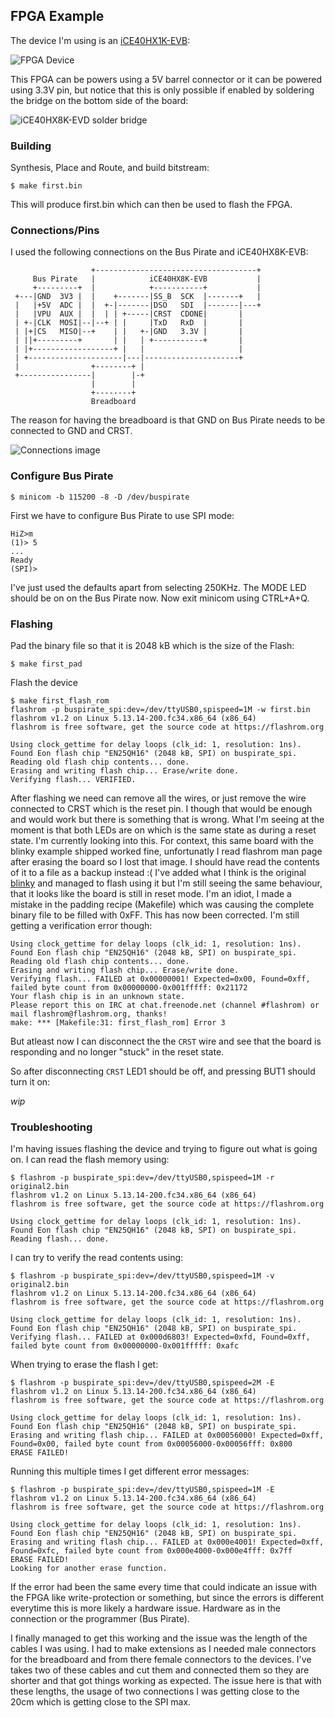 ## FPGA Example
The device I'm using is an
[iCE40HX1K-EVB](https://www.olimex.com/wiki/ICE40HX1K-EVB):

![FPGA Device](./img/ice40hx8k.jpg "FPGA Device")

This FPGA can be powers using a 5V barrel connector or it can be powered using
3.3V pin, but notice that this is only possible if enabled by soldering the
bridge on the bottom side of the board:

![iCE40HX8K-EVD solder bridge](./img/solder-bridge.jpg "iCE40HX8K-EVD solder bridge")

### Building
Synthesis, Place and Route, and build bitstream:
```console
$ make first.bin
```
This will produce first.bin which can then be used to flash the FPGA.

### Connections/Pins
I used the following connections on the Bus Pirate and iCE40HX8K-EVB:
```
                  +------------------------------------+
     Bus Pirate   |            iCE40HX8K-EVB           |
     +---------+  |            +-----------+           |
 +---|GND  3V3 |  |    +-------|SS_B  SCK  |-------+   |
 |   |+5V  ADC |  |  +-|-------|DSO   SDI  |-------|---+
 |   |VPU  AUX |  |  | | +-----|CRST  CDONE|       |
 | +-|CLK  MOSI|--|--+ | |     |TxD   RxD  |       |
 | |+|CS   MISO|--+    | |   +-|GND   3.3V |       |
 | ||+---------+       | |   | +-----------+       |
 | |+------------------+ |   |                     |
 | +---------------------|---|---------------------+
 |                +--------+ |
 +----------------|        |-+
                  |        |
                  +--------+
                  Breadboard
```
The reason for having the breadboard is that GND on Bus Pirate needs to be
connected to GND and CRST.

![Connections image](./img/connections.jpg "Connections image")


### Configure Bus Pirate
```console
$ minicom -b 115200 -8 -D /dev/buspirate
```
First we have to configure Bus Pirate to use SPI mode:
```console
HiZ>m
(1)> 5
...
Ready
(SPI)>
```
I've just used the defaults apart from selecting 250KHz. The MODE LED should be
on on the Bus Pirate now. Now exit minicom using CTRL+A+Q. 

### Flashing
Pad the binary file so that it is 2048 kB which is the size of the Flash:
```
$ make first_pad
```

Flash the device
```console
$ make first_flash_rom
flashrom -p buspirate_spi:dev=/dev/ttyUSB0,spispeed=1M -w first.bin
flashrom v1.2 on Linux 5.13.14-200.fc34.x86_64 (x86_64)
flashrom is free software, get the source code at https://flashrom.org

Using clock_gettime for delay loops (clk_id: 1, resolution: 1ns).
Found Eon flash chip "EN25QH16" (2048 kB, SPI) on buspirate_spi.
Reading old flash chip contents... done.
Erasing and writing flash chip... Erase/write done.
Verifying flash... VERIFIED.
```

After flashing we need can remove all the wires, or just remove the wire
connected to CRST which is the reset pin. I though that would be enough and
would work but there is something that is wrong. What I'm seeing at the moment
is that both LEDs are on which is the same state as during a reset state. I'm
currently looking into this.
For context, this same board with the blinky example shipped worked fine,
unfortunatly I read flashrom man page after erasing the board so I lost that
image. I should have read the contents of it to a file as a backup instead :( 
I've added what I think is the original
[blinky](https://github.com/OLIMEX/iCE40HX8K-EVB) and managed to flash using it
but I'm still seeing the same behaviour, that it looks like the board is still
in reset mode. I'm an idiot, I made a mistake in the padding recipe (Makefile)
which was causing the complete binary file to be filled with 0xFF. This has
now been corrected. I'm still getting a verification error though:
```console
Using clock_gettime for delay loops (clk_id: 1, resolution: 1ns).
Found Eon flash chip "EN25QH16" (2048 kB, SPI) on buspirate_spi.
Reading old flash chip contents... done.
Erasing and writing flash chip... Erase/write done.
Verifying flash... FAILED at 0x00000001! Expected=0x00, Found=0xff, failed byte count from 0x00000000-0x001fffff: 0x21172
Your flash chip is in an unknown state.
Please report this on IRC at chat.freenode.net (channel #flashrom) or
mail flashrom@flashrom.org, thanks!
make: *** [Makefile:31: first_flash_rom] Error 3
```
But atleast now I can disconnect the the `CRST` wire and see that the board is
responding and no longer "stuck" in the reset state.

So after disconnecting `CRST` LED1 should be off, and pressing BUT1 should
turn it on:

_wip_

### Troubleshooting
I'm having issues flashing the device and trying to figure out what is going
on.
I can read the flash memory using:
```console
$ flashrom -p buspirate_spi:dev=/dev/ttyUSB0,spispeed=1M -r original2.bin
flashrom v1.2 on Linux 5.13.14-200.fc34.x86_64 (x86_64)
flashrom is free software, get the source code at https://flashrom.org

Using clock_gettime for delay loops (clk_id: 1, resolution: 1ns).
Found Eon flash chip "EN25QH16" (2048 kB, SPI) on buspirate_spi.
Reading flash... done.

```
I can try to verify the read contents using:
```console
$ flashrom -p buspirate_spi:dev=/dev/ttyUSB0,spispeed=1M -v original2.bin 
flashrom v1.2 on Linux 5.13.14-200.fc34.x86_64 (x86_64)
flashrom is free software, get the source code at https://flashrom.org

Using clock_gettime for delay loops (clk_id: 1, resolution: 1ns).
Found Eon flash chip "EN25QH16" (2048 kB, SPI) on buspirate_spi.
Verifying flash... FAILED at 0x000d6803! Expected=0xfd, Found=0xff, failed byte count from 0x00000000-0x001fffff: 0xafc
```

When trying to erase the flash I get:
```console
$ flashrom -p buspirate_spi:dev=/dev/ttyUSB0,spispeed=2M -E
flashrom v1.2 on Linux 5.13.14-200.fc34.x86_64 (x86_64)
flashrom is free software, get the source code at https://flashrom.org

Using clock_gettime for delay loops (clk_id: 1, resolution: 1ns).
Found Eon flash chip "EN25QH16" (2048 kB, SPI) on buspirate_spi.
Erasing and writing flash chip... FAILED at 0x00056000! Expected=0xff, Found=0x00, failed byte count from 0x00056000-0x00056fff: 0x800
ERASE FAILED!
```

Running this multiple times I get different error messages:
```console
$ flashrom -p buspirate_spi:dev=/dev/ttyUSB0,spispeed=1M -E
flashrom v1.2 on Linux 5.13.14-200.fc34.x86_64 (x86_64)
flashrom is free software, get the source code at https://flashrom.org

Using clock_gettime for delay loops (clk_id: 1, resolution: 1ns).
Found Eon flash chip "EN25QH16" (2048 kB, SPI) on buspirate_spi.
Erasing and writing flash chip... FAILED at 0x000e4001! Expected=0xff, Found=0xfc, failed byte count from 0x000e4000-0x000e4fff: 0x7ff
ERASE FAILED!
Looking for another erase function.
```
If the error had been the same every time that could indicate an issue with
the FPGA like write-protection or something, but since the errors is different
everytime this is more likely a hardware issue. Hardware as in the connection or
the programmer (Bus Pirate). 

I finally managed to get this working and the issue was the length of the
cables I was using. I had to make extensions as I needed male connectors for
the breadboard and from there female connectors to the devices. I've takes two
of these cables and cut them and connected them so they are shorter and that
got things working as expected. The issue here is that with these lengths, the
usage of two connections I was getting close to the 20cm which is getting close
to the SPI max.

